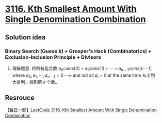 # [3116. Kth Smallest Amount With Single Denomination Combination](https://leetcode.com/problems/kth-smallest-amount-with-single-denomination-combination/description/)

## Solution idea
### Binary Search (Guess k) + Grosper's Hack (Combinatorics) + Exclusion-Inclusion Principle + Divisors
1. 理解题意: 将所有组合数 $a_0coins[0] + a_1coins[1] + \cdots + a_{n-1}coins[n-1]$ where $a_0, a_1, \cdots, a_{n-1} = 0\cdots \infty$ and not all $a_i = 0$ at the same time 从小到大排列，找到第 $k$ 个数。


## Resrouce
[【每日一题】LeetCode 3116. Kth Smallest Amount With Single Denomination Combination](https://www.youtube.com/watch?v=R63BH6UDQXQ&ab_channel=HuifengGuan)